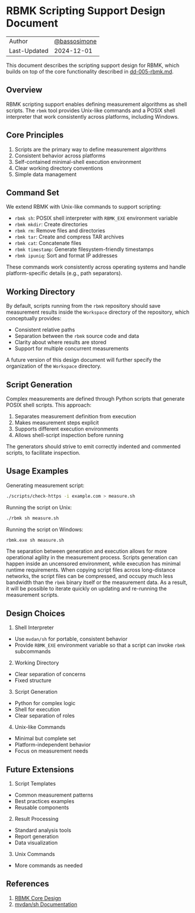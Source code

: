 # RBMK Scripting Support Design Document

|              |                                                |
|--------------|------------------------------------------------|
| Author       | [@bassosimone](https://github.com/bassosimone) |
| Last-Updated | 2024-12-01                                     |

This document describes the scripting support design
for RBMK, which builds on top of the core functionality
described in [dd-005-rbmk.md](dd-005-rbmk.md).

## Overview

RBMK scripting support enables defining measurement
algorithms as shell scripts. The `rbmk` tool provides
Unix-like commands and a POSIX shell interpreter
that work consistently across platforms, including Windows.

## Core Principles

1. Scripts are the primary way to define measurement algorithms
2. Consistent behavior across platforms
3. Self-contained minimal-shell execution environment
4. Clear working directory conventions
5. Simple data management

## Command Set

We extend RBMK with Unix-like commands to support scripting:

- `rbmk sh`: POSIX shell interpreter with `RBMK_EXE` environment variable
- `rbmk mkdir`: Create directories
- `rbmk rm`: Remove files and directories
- `rbmk tar`: Create and compress TAR archives
- `rbmk cat`: Concatenate files
- `rbmk timestamp`: Generate filesystem-friendly timestamps
- `rbmk ipuniq`: Sort and format IP addresses

These commands work consistently across operating systems and handle
platform-specific details (e.g., path separators).

## Working Directory

By default, scripts running from the `rbmk` repository should save
measurement results inside the `Workspace` directory of the
repository, which conceptually provides:

- Consistent relative paths
- Separation between the `rbmk` source code and data
- Clarity about where results are stored
- Support for multiple concurrent measurements

A future version of this design document will further specify the
organization of the `Workspace` directory.

## Script Generation

Complex measurements are defined through Python scripts
that generate POSIX shell scripts. This approach:

1. Separates measurement definition from execution
2. Makes measurement steps explicit
3. Supports different execution environments
4. Allows shell-script inspection before running

The generators should strive to emit correctly indented and
commented scripts, to facilitate inspection.

## Usage Examples

Generating measurement script:

```bash
./scripts/check-https -i example.com > measure.sh
```

Running the script on Unix:

```bash
./rbmk sh measure.sh
```

Running the script on Windows:

```cmd
rbmk.exe sh measure.sh
```

The separation between generation and execution allows for more
operational agility in the measurement process. Scripts generation
can happen inside an uncensored environment, while execution has
minimal runtime requirements. When copying script files across
long-distance networks, the script files can be compressed, and
occupy much less bandwidth than the `rbmk` binary itself or
the measurement data. As a result, it will be possible to iterate
quickly on updating and re-running the measurement scripts.

## Design Choices

1. Shell Interpreter
- Use `mvdan/sh` for portable, consistent behavior
- Provide `RBMK_EXE` environment variable so that a script can
invoke `rbmk` subcommands

2. Working Directory
- Clear separation of concerns
- Fixed structure

3. Script Generation
- Python for complex logic
- Shell for execution
- Clear separation of roles

4. Unix-like Commands
- Minimal but complete set
- Platform-independent behavior
- Focus on measurement needs

## Future Extensions

1. Script Templates
- Common measurement patterns
- Best practices examples
- Reusable components

2. Result Processing
- Standard analysis tools
- Report generation
- Data visualization

3. Unix Commands
- More commands as needed

## References

1. [RBMK Core Design](dd-005-rbmk.md)
2. [mvdan/sh Documentation](https://pkg.go.dev/mvdan.cc/sh/v3)
